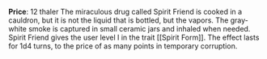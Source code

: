 **Price**: 12 thaler
The miraculous drug called Spirit Friend is cooked in a cauldron, but it is not the liquid that is bottled, but the vapors. The gray-white smoke is captured in small ceramic jars and inhaled when needed. Spirit Friend gives the user level I in the trait [[Spirit Form]]. The effect lasts for 1d4 turns, to the price of as many points in temporary corruption.
